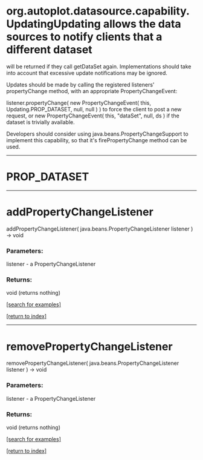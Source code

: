 # org.autoplot.datasource.capability.UpdatingUpdating allows the data sources to notify clients that a different dataset
 will be returned if they call getDataSet again.  Implementations should
 take into account that excessive update notifications may be ignored.

 Updates should be made by calling the registered listeners' propertyChange
 method, with an appropriate PropertyChangeEvent:

 listener.propertyChange( new PropertyChangeEvent( this, Updating.PROP_DATASET, null, null ) )
 to force the client to post a new request, or
    new PropertyChangeEvent( this, "dataSet", null, ds )
 if the dataset is trivially available.

 Developers should consider using java.beans.PropertyChangeSupport to
 implement this capability, so that it's firePropertyChange method can be used.
***
<a name="PROP_DATASET"></a>
# PROP_DATASET



***
<a name="addPropertyChangeListener"></a>
# addPropertyChangeListener
addPropertyChangeListener( java.beans.PropertyChangeListener listener ) &rarr; void



### Parameters:
listener - a PropertyChangeListener

### Returns:
void (returns nothing)


<a href="https://github.com/autoplot/dev/search?q=addPropertyChangeListener&unscoped_q=addPropertyChangeListener">[search for examples]</a>

<a href="https://github.com/autoplot/documentation/blob/master/javadoc/index-all.md">[return to index]</a>

***
<a name="removePropertyChangeListener"></a>
# removePropertyChangeListener
removePropertyChangeListener( java.beans.PropertyChangeListener listener ) &rarr; void



### Parameters:
listener - a PropertyChangeListener

### Returns:
void (returns nothing)


<a href="https://github.com/autoplot/dev/search?q=removePropertyChangeListener&unscoped_q=removePropertyChangeListener">[search for examples]</a>

<a href="https://github.com/autoplot/documentation/blob/master/javadoc/index-all.md">[return to index]</a>

